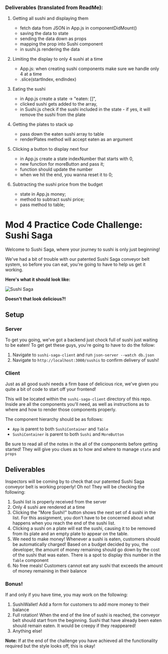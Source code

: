 ### Deliverables (translated from ReadMe):
1. Getting all sushi and displaying them
    - fetch data from JSON in App.js in componentDidMount()
    - saving the data to state
    - sending the data down as props 
    - mapping the prop into Sushi component 
    - in sushi.js rendering the data

2. Limiting the display to only 4 sushi at a time 
    - App.js: when creating sushi components make sure we handle only 4 at a time
    - .slice(startIndex, endIndex)

3. Eating the sushi
    - in App.js create a state -> "eaten: []", 
    - clicked sushi gets added to the array,
    - in Sushi.js check if the sushi included in the state - if yes, it will remove the sushi from the plate

4. Getting the plates to stack up
    - pass down the eaten sushi array to table
    - renderPlates method will accept eaten as an argument

5. Clicking a button to display next four
    - in App.js create a state indexNumber that starts with 0,
    - new function for moreButton and pass it;
    - function should update the number
    - when we hit the end, you wanna reset it to 0;

6. Subtracting the sushi price from the budget
    - state in App.js money;
    - method to subtract sushi price;
    - pass method to table;







# Mod 4 Practice Code Challenge: Sushi Saga

Welcome to Sushi Saga, where your journey to sushi is only just beginning!

We've had a bit of trouble with our patented Sushi Saga conveyor belt system, so before you can eat, you're going to have to help us get it working.

**Here's what it should look like:**

![Sushi Saga](https://raw.githubusercontent.com/learn-co-curriculum/React-Practice-Code-Challenge/master/sushi-saga-demo.gif)

**Doesn't that look delicious?!**

## Setup

### Server
To get you going, we've got a backend just chock full of sushi just waiting to be eaten! To get get these guys, you're going to have to do the follow:

1. Navigate to `sushi-saga-client` and run `json-server --watch db.json`
2. Navigate to `http://localhost:3000/sushis` to confirm delivery of sushi!


### Client
Just as all good sushi needs a firm base of delicious rice, we've given you quite a bit of code to start off your frontend!

This will be located within the `sushi-saga-client` directory of this repo. Inside are all the components you'll need, as well as instructions as to where and how to render those components properly.

The component hierarchy should be as follows:

- `App` is parent to both `SushiContainer` and `Table`
- `SushiContainer` is parent to both `Sushi` and `MoreButton`

Be sure to read all of the notes in the all of the components before getting started! They will give you clues as to how and where to manage `state` and `props`

## Deliverables
Inspectors will be coming by to check that our patented Sushi Saga conveyor belt is working properly! Oh no! They will be checking the following:

1. Sushi list is properly received from the server
2. Only 4 sushi are rendered at a time
3. Clicking the "More Sushi!" button shows the next set of 4 sushi in the list. For this assignment, you don't have to be concerned about what happens when you reach the end of the sushi list.
4. Clicking a sushi on a plate will eat the sushi, causing it to be removed from its plate and an empty plate to appear on the table.
5. We need to make money! Whenever a sushi is eaten, customers should be automatically charged! Based on a budget decided by you, the developer, the amount of money remaining should go down by the cost of the sushi that was eaten. There is a spot to display this number in the `Table` component
6. No free meals! Customers cannot eat any sushi that exceeds the amount of money remaining in their balance

### Bonus!

If and only if you have time, you may work on the following:

1. SushiWallet! Add a form for customers to add more money to their balance
2. Full rotation! When the end of the line of sushi is reached, the conveyor belt should start from the beginning. Sushi that have already been eaten should remain eaten. It would be creepy if they reappeared!
3. Anything else!

**Note:** If at the end of the challenge you have achieved all the functionality required but the style looks off, this is okay!
